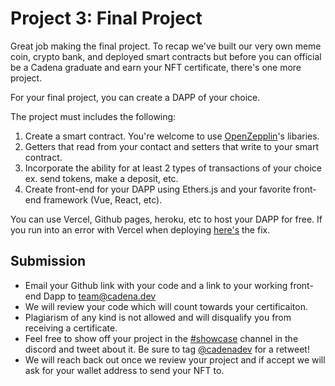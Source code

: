 # Project 3: Final Project

Great job making the final project. To recap we've built our very own meme coin, crypto bank, and deployed smart contracts but before you can official be a Cadena graduate and earn your NFT certificate, there's one more project.

For your final project, you can create a DAPP of your choice.

 The project must includes the following:

1. Create a smart contract. You're welcome to use [OpenZepplin](https://docs.openzeppelin.com/contracts/4.x/)'s libaries.
2. Getters that read from your contact and setters that write to your smart contract.
3. Incorporate the ability for at least 2 types of transactions of your choice ex. send tokens, make a deposit, etc.
4. Create front-end for your DAPP using Ethers.js and your favorite front-end framework (Vue, React, etc). 

You can use Vercel, Github pages, heroku, etc to host your DAPP for free. If you run into an error with Vercel when deploying [here's](https://dev.to/rabihcigar/treating-warnings-as-errors-because-process-env-ci-true-22i4) the fix.

## Submission

* Email your Github link with your code and a link to your working front-end Dapp to [team@cadena.dev]()  
* We will review your code which will count towards your certificaiton. 
* Plagiarism of any kind is not allowed and will disqualify you from receiving a certificate.
* Feel free to show off your project in the [#showcase](https://discord.gg/UQayXxzazc) channel in the discord and tweet about it. Be sure to tag [@cadenadev](https://twitter.com/cadenadev) for a retweet!
* We will reach back out once we review your project and if accept we will ask for your wallet address to send your NFT to.

